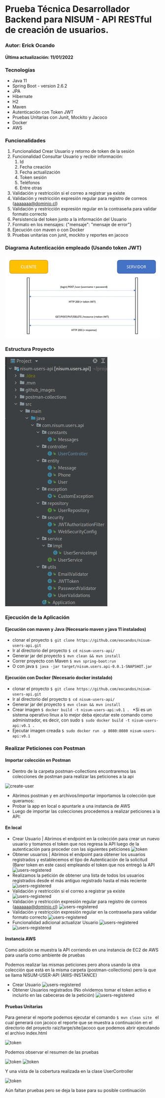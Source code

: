 # Prueba Técnica Desarrollador Backend para NISUM - API RESTful de creación de usuarios.
### Autor: Erick Ocando
#### Última actualización: 11/01/2022

### Tecnologías

- Java 11
- Spring Boot - version 2.6.2
- JPA
- Hibernate
- H2
- Maven
- Autenticación con Token JWT
- Pruebas Unitarias con Junit, Mockito y Jacoco
- Docker
- AWS

### Funcionalidades

1. Funcionalidad Crear Usuario y retorno de token de la sesión
2. Funcionalidad Consultar Usuario y recibir información: 
   1. Id
   2. Fecha creación
   3. Fecha actualización
   4. Token sesión
   5. Teléfonos
   6. Entre otras
3. Validación y restricción si el correo a registrar ya existe
4. Validación y restricción expresión regular para registro de correos (aaaaaaa@dominio.cl)
5. Validación y restricción expresión regular en la contraseña para validar formato correcto
6. Persistencia del token junto a la información del Usuario
7. Formato en los mensajes: {"mensaje": "mensaje de error"}
8. Ejecución con maven o con Docker
9. Pruebas unitarias con junit, mockito y reportes en jacoco


### Diagrama Autenticación empleado (Usando token JWT)
![create-user](./github_images/jwt-diagram.png)

### Estructura Proyecto
![create-user](./github_images/project-struct.png)

### Ejecución de la Aplicación
#### Ejecución con maven y Java (Necesario maven y java 11 instalados) 

- clonar el proyecto ```$ git clone https://github.com/eocandos/nisum-users-api.git```
- Ir al directorio del proyecto
```$ cd nisum-users-api/ ``` 
- Generar jar del proyecto
```$ mvn clean && mvn install ```
- Correr proyecto con Maven ```$ mvn spring-boot:run  ```
- O con java ```$ java -jar target/nisum.users.api-0.0.1-SNAPSHOT.jar ```

#### Ejecución con Docker (Necesario docker instalado)

- clonar el proyecto ```$ git clone https://github.com/eocandos/nisum-users-api.git ```
- Ir al directorio del proyecto
  ```$ cd nisum-users-api/ ```
- Generar jar del proyecto ```$ mvn clean && mvn install ```
- Crear imagen ```$ docker build -t nisum-users-api:v0.1 . ``` *Si es un sistema operativo linux a lo mejor deba 
ejecutar este comando como administrador, es decir, con sudo ```$ sudo docker build -t nisum-users-api:v0.1 .```
- Ejecutar imagen creada  ```$ sudo docker run -p 8080:8080 nisum-users-api:v0.1 ``` 

### Realizar Peticiones con Postman

#### Importar colección en Postman

- Dentro de la carpeta postman-collections encontraremos las colecciones de postman para realizar las peticiones a la api

![create-user](./github_images/folder-postman.png)
- Abrimos postman y en archivos/importar importamos la colección que queramos: 
- Probar la app en local o apuntarle a una instancia de AWS
- Luego de importar las colecciones procedemos a realizar peticiones a la API:

#### En local

- Crear Usuario | Abrimos el endpoint en la colección para crear un nuevo usuario y 
tomamos el token que nos regresa la API luego de la autenticación para proceder con las siguientes peticiones
![token](./github_images/create-user-local.png)
- Obtener usuarios | Abrimos el endpoint para obtener los usuarios registrados y establecemos el tipo de Autenticación de la solicitud (Barer token en este caso) empleando el token que nos entregó la API
![users-registered](./github_images/set-token-get-user.png)
- Realizamos la petición de obtener una lista de todos los usuarios registrados desde el más antiguo registrado hasta el más reciente
![users-registered](./github_images/get-users.png)
- Validación y restricción si el correo a registrar ya existe
![users-registered](./github_images/emai-exist.png)
- Validación y restricción expresión regular para registro de correos (aaaaaaa@dominio.cl)
![users-registered](./github_images/invalid-email.png)
- Validación y restricción expresión regular en la contraseña para validar formato correcto
![users-registered](./github_images/invalid-password.png)
- Funcionalidad adicional actualizar Usuario
![users-registered](./github_images/update-user.png)
![users-registered](./github_images/get-after-edition.png)

#### Instancia AWS

Como adición se muestra la API corriendo en una instancia de EC2 de AWS para usarla como ambiente de pruebas

Podemos realizar las mismas peticiones pero ahora usando la otra colección que está en la misma carpeta (postman-collections) pero la que se llama NISUM-USER-API (AWS-INSTANCE)
- Crear Usuario
![users-registered](./github_images/create-user-remote.png)
- Obtener Usuarios registrados (No olvidemos tomar el token activo e incluirlo en las cabeceras de la petición)
![users-registered](./github_images/get-users-remote.png)

#### Pruebas Unitarias

Para generar el reporte podemos ejecutar el comando ```$ mvn clean site ``` el cual generará con jacoco el reporte que
se muestra a continuación en el directorio del proyecto raiz/targe/site/jacoco que podemos abrir ejecutando el archivo
index.html

![token](./github_images/jacoco-report-folder.png)

Podemos observar el resumen de las pruebas

![token](./github_images/jacoco-report-summary.png)
![token](./github_images/jacoco-report-user-service-summary.png)

Y una vista de la cobertura realizada en la clase UserController

![token](./github_images/jacoco-report-user-controller-coberture.png)

Aún faltan pruebas pero se deja la base para su posible continuación

